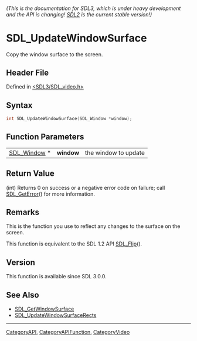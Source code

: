 ###### (This is the documentation for SDL3, which is under heavy development and the API is changing! [SDL2](https://wiki.libsdl.org/SDL2/) is the current stable version!)
# SDL_UpdateWindowSurface

Copy the window surface to the screen.

## Header File

Defined in [<SDL3/SDL_video.h>](https://github.com/libsdl-org/SDL/blob/main/include/SDL3/SDL_video.h)

## Syntax

```c
int SDL_UpdateWindowSurface(SDL_Window *window);
```

## Function Parameters

|                            |            |                      |
| -------------------------- | ---------- | -------------------- |
| [SDL_Window](SDL_Window) * | **window** | the window to update |

## Return Value

(int) Returns 0 on success or a negative error code on failure; call
[SDL_GetError](SDL_GetError)() for more information.

## Remarks

This is the function you use to reflect any changes to the surface on the
screen.

This function is equivalent to the SDL 1.2 API [SDL_Flip](SDL_Flip)().

## Version

This function is available since SDL 3.0.0.

## See Also

- [SDL_GetWindowSurface](SDL_GetWindowSurface)
- [SDL_UpdateWindowSurfaceRects](SDL_UpdateWindowSurfaceRects)

----
[CategoryAPI](CategoryAPI), [CategoryAPIFunction](CategoryAPIFunction), [CategoryVideo](CategoryVideo)

